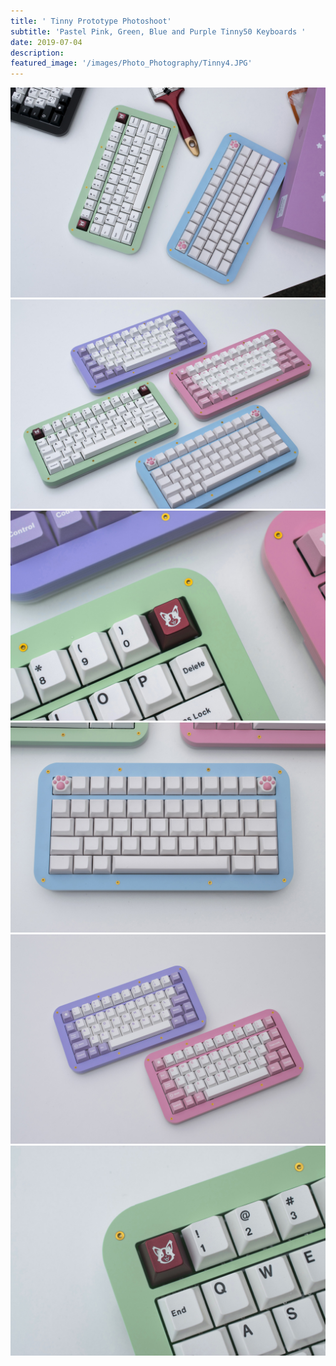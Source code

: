 ```yaml
---
title: ' Tinny Prototype Photoshoot'
subtitle: 'Pastel Pink, Green, Blue and Purple Tinny50 Keyboards '
date: 2019-07-04
description: 
featured_image: '/images/Photo_Photography/Tinny4.JPG'
---
```



<div class="gallery" data-columns="2">
    <img src="/images/Photo_Photography/Tinny2.JPG">
    <img src="/images/Photo_Photography/Tinny4.JPG">
    <img src="/images/Photo_Photography/Tinny3.JPG">
    <img src="/images/Photo_Photography/Tinny5.jpg">
    <img src="/images/Photo_Photography/Tinny.JPG">
    <img src="/images/Photo_Photography/Tinny7.jpg">
</div>
